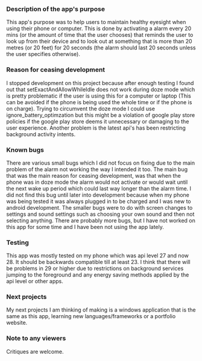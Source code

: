 ### Description of the app's purpose

This app's purpose was to help users to maintain healthy eyesight when using their phone or computer. This is done by activating a alarm every 20 mins (or the amount of time that the user chooses) that reminds the user to look up from their device and to look out at something that is more than 20 metres (or 20 feet) for 20 seconds (the alarm should last 20 seconds unless the user specifies otherwise).

### Reason for ceasing development

I stopped development on this project because after enough testing I found out that setExactAndAllowWhileIdle does not work during doze mode which is pretty problematic if the user is using this for a computer or laptop (This can be avoided if the phone is being used the whole time or if the phone is on charge). Trying to circumvent the doze mode I could use ignore_battery_optimzation but this might be a violation of google play store policies if the google play store deems it unnecessary or damaging to the user experience. Another problem is the latest api's has been restricting background activity intents.

### Known bugs

There are various small bugs which I did not focus on fixing due to the main problem of the alarm not working the way I intended it too. The main bug that was the main reason for ceasing development, was that when the phone was in doze mode the alarm would not activate or would wait until the next wake up period which could last way longer than the alarm time. I did not find this bug until later into development because when my phone was being tested it was always plugged in to be charged and I was new to android development. The smaller bugs were to do with screen changes to settings and sound settings such as choosing your own sound and then not selecting anything. There are probably more bugs, but I have not worked on this app for some time and I have been not using the app lately.

### Testing

This app was mostly tested on my phone which was api level 27 and now 28. It should be backwards compatible till at least 23. I think that there will be problems in 29 or higher due to restrictions on background services jumping to the foreground and any energy saving methods applied by the api level or other apps.

### Next projects

My next projects I am thinking of making is a windows application that is the same as this app, learning new languages/frameworks or a portfolio website.

### Note to any viewers

Critiques are welcome.
